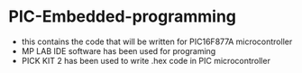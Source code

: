 # PIC-Embedded-programming
- this contains the code that will be written for PIC16F877A microcontroller
- MP LAB IDE software has been used for programing
- PICK KIT 2 has been used to write .hex code in PIC microcontroller 

